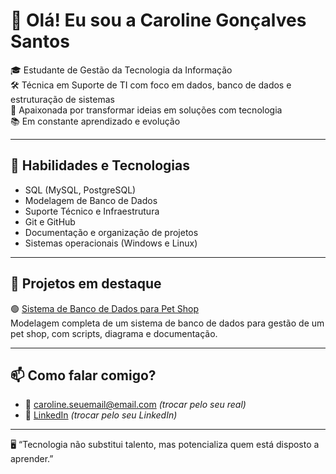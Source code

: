 # 👋 Olá! Eu sou a Caroline Gonçalves Santos

🎓 Estudante de Gestão da Tecnologia da Informação  
🛠️ Técnica em Suporte de TI com foco em dados, banco de dados e estruturação de sistemas  
📍 Apaixonada por transformar ideias em soluções com tecnologia  
📚 Em constante aprendizado e evolução

---

## 💼 Habilidades e Tecnologias

- SQL (MySQL, PostgreSQL)
- Modelagem de Banco de Dados
- Suporte Técnico e Infraestrutura
- Git e GitHub
- Documentação e organização de projetos
- Sistemas operacionais (Windows e Linux)

---

## 🚀 Projetos em destaque

🟢 [Sistema de Banco de Dados para Pet Shop](https://github.com/carolinesantosti/projeto-software-petshop)  
Modelagem completa de um sistema de banco de dados para gestão de um pet shop, com scripts, diagrama e documentação.

---

## 📫 Como falar comigo?

- 📧 caroline.seuemail@email.com *(trocar pelo seu real)*
- 💼 [LinkedIn](https://www.linkedin.com/in/seu-perfil/) *(trocar pelo seu LinkedIn)*

---
🖥️ “Tecnologia não substitui talento, mas potencializa quem está disposto a aprender.”
